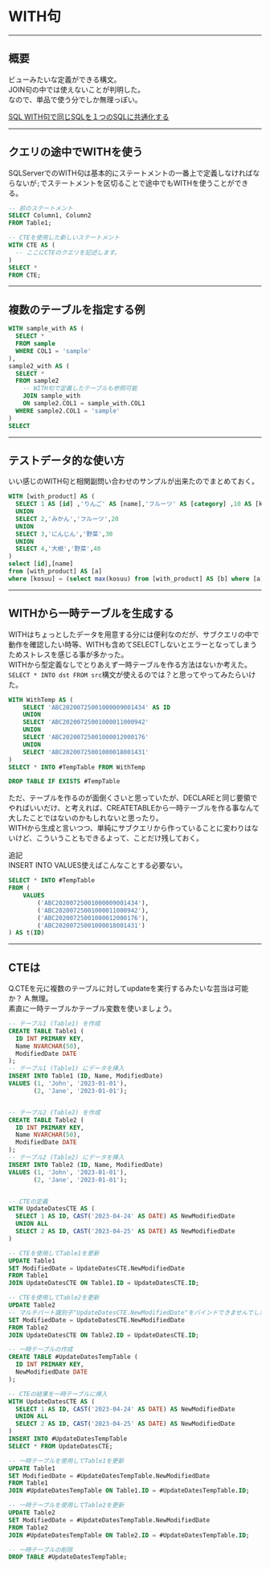 # WITH句

---

## 概要

ビューみたいな定義ができる構文。  
JOIN句の中では使えないことが判明した。  
なので、単品で使う分でしか無理っぽい。  

[SQL WITH句で同じSQLを１つのSQLに共通化する](https://zukucode.com/2017/09/sql-with.html)  

---

## クエリの途中でWITHを使う

SQLServerでのWITH句は基本的にステートメントの一番上で定義しなければならないが`;`でステートメントを区切ることで途中でもWITHを使うことができる。  

``` sql
-- 前のステートメント
SELECT Column1, Column2
FROM Table1;

-- CTEを使用した新しいステートメント
WITH CTE AS (
  -- ここにCTEのクエリを記述します。
)
SELECT *
FROM CTE;
```

---

## 複数のテーブルを指定する例

``` sql : 複数のテーブルを指定する
WITH sample_with AS (
  SELECT *
  FROM sample
  WHERE COL1 = 'sample'
),
sample2_with AS (
  SELECT *
  FROM sample2
    -- WITH句で定義したテーブルも参照可能
    JOIN sample_with
    ON sample2.COL1 = sample_with.COL1
  WHERE sample2.COL1 = 'sample'
)
SELECT
```

---

## テストデータ的な使い方

いい感じのWITH句と相関副問い合わせのサンプルが出来たのでまとめておく。

``` sql
WITH [with_product] AS (
  SELECT 1 AS [id] ,'りんご' AS [name],'フルーツ' AS [category] ,10 AS [kosuu]
  UNION
  SELECT 2,'みかん','フルーツ',20
  UNION
  SELECT 3,'にんじん','野菜',30
  UNION
  SELECT 4,'大根','野菜',40
)
select [id],[name] 
from [with_product] AS [a]
where [kosuu] = (select max(kosuu) from [with_product] AS [b] where [a].[category] = [b].[category]);
```

---

## WITHから一時テーブルを生成する

WITHはちょっとしたデータを用意する分には便利なのだが、サブクエリの中で動作を確認したい時等、WITHも含めてSELECTしないとエラーとなってしまうためストレスを感じる事が多かった。  
WITHから型定義なしでとりあえず一時テーブルを作る方法はないか考えた。  
`SELECT * INTO dst FROM src`構文が使えるのでは？と思ってやってみたらいけた。  

``` sql
WITH WithTemp AS (
    SELECT 'ABC20200725001000009001434' AS ID
    UNION
    SELECT 'ABC20200725001000011000942'
    UNION
    SELECT 'ABC20200725001000012000176'
    UNION
    SELECT 'ABC20200725001000018001431'
)
SELECT * INTO #TempTable FROM WithTemp

DROP TABLE IF EXISTS #TempTable
```

ただ、テーブルを作るのが面倒くさいと思っていたが、DECLAREと同じ要領でやればいいだけ、と考えれば、CREATETABLEから一時テーブルを作る事なんて大したことではないのかもしれないと思ったり。  
WITHから生成と言いつつ、単純にサブクエリから作っていることに変わりはないけど、こういうこともできるよって、ことだけ残しておく。  

追記  
INSERT INTO VALUES使えばこんなことする必要ない。  

``` sql
SELECT * INTO #TempTable 
FROM (
    VALUES
        ('ABC20200725001000009001434'),
        ('ABC20200725001000011000942'),
        ('ABC20200725001000012000176'),
        ('ABC20200725001000018001431')
) AS t(ID)
```

---

## CTEは

Q.CTEを元に複数のテーブルに対してupdateを実行するみたいな芸当は可能か？
A.無理。  
素直に一時テーブルかテーブル変数を使いましょう。  

``` sql
-- テーブル1 (Table1) を作成
CREATE TABLE Table1 (
  ID INT PRIMARY KEY,
  Name NVARCHAR(50),
  ModifiedDate DATE
);
-- テーブル1 (Table1) にデータを挿入
INSERT INTO Table1 (ID, Name, ModifiedDate)
VALUES (1, 'John', '2023-01-01'),
       (2, 'Jane', '2023-01-01');


-- テーブル2 (Table2) を作成
CREATE TABLE Table2 (
  ID INT PRIMARY KEY,
  Name NVARCHAR(50),
  ModifiedDate DATE
);
-- テーブル2 (Table2) にデータを挿入
INSERT INTO Table2 (ID, Name, ModifiedDate)
VALUES (1, 'John', '2023-01-01'),
       (2, 'Jane', '2023-01-01');


-- CTEの定義
WITH UpdateDatesCTE AS (
  SELECT 1 AS ID, CAST('2023-04-24' AS DATE) AS NewModifiedDate
  UNION ALL
  SELECT 2 AS ID, CAST('2023-04-25' AS DATE) AS NewModifiedDate
)

-- CTEを使用してTable1を更新
UPDATE Table1
SET ModifiedDate = UpdateDatesCTE.NewModifiedDate
FROM Table1
JOIN UpdateDatesCTE ON Table1.ID = UpdateDatesCTE.ID;

-- CTEを使用してTable2を更新
UPDATE Table2
-- マルチパート識別子"UpdateDatesCTE.NewModifiedDate"をバインドできませんでした。
SET ModifiedDate = UpdateDatesCTE.NewModifiedDate
FROM Table2
JOIN UpdateDatesCTE ON Table2.ID = UpdateDatesCTE.ID;
```

``` sql
-- 一時テーブルの作成
CREATE TABLE #UpdateDatesTempTable (
  ID INT PRIMARY KEY,
  NewModifiedDate DATE
);

-- CTEの結果を一時テーブルに挿入
WITH UpdateDatesCTE AS (
  SELECT 1 AS ID, CAST('2023-04-24' AS DATE) AS NewModifiedDate
  UNION ALL
  SELECT 2 AS ID, CAST('2023-04-25' AS DATE) AS NewModifiedDate
)
INSERT INTO #UpdateDatesTempTable
SELECT * FROM UpdateDatesCTE;

-- 一時テーブルを使用してTable1を更新
UPDATE Table1
SET ModifiedDate = #UpdateDatesTempTable.NewModifiedDate
FROM Table1
JOIN #UpdateDatesTempTable ON Table1.ID = #UpdateDatesTempTable.ID;

-- 一時テーブルを使用してTable2を更新
UPDATE Table2
SET ModifiedDate = #UpdateDatesTempTable.NewModifiedDate
FROM Table2
JOIN #UpdateDatesTempTable ON Table2.ID = #UpdateDatesTempTable.ID;

-- 一時テーブルの削除
DROP TABLE #UpdateDatesTempTable;
```

